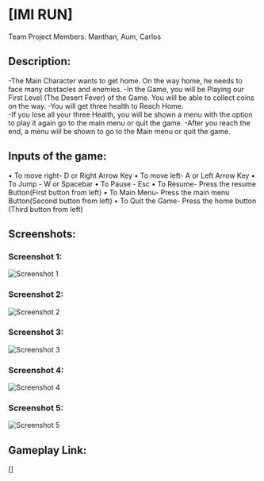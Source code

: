 
# [IMI RUN]
Team Project Members: Manthan, Aum, Carlos

## Description:
-The Main Character wants to get home. On the way home, he needs to face many obstacles and enemies.
-In the Game, you will be Playing our First Level (The Desert Fever) of the Game. You will be able to collect coins on the way.
-You will get three health to Reach Home.	
-If you lose all your three Health, you will be shown a menu with the option to play it again go to the main menu or quit the game.
-After you reach the end, a menu will be shown to go to the Main menu or quit the game.

## Inputs of the game:
•	To move right-          D or Right Arrow Key
•	To move left-            A or Left Arrow Key
•	To Jump -                  W or Spacebar
•	To Pause -                 Esc
•	To Resume-               Press the resume Button(First button from left)
•	To Main Menu-           Press the main menu Button(Second button from left)
•	To Quit the Game-     Press the home button (Third button from left)

## Screenshots:

### Screenshot 1:
![Screenshot 1](https://drive.google.com/file/d/1YlrS__LeTZugTB25L-JQJCRjmTrkkCPY/view?usp=drive_link)

### Screenshot 2:
![Screenshot 2](https://drive.google.com/file/d/1VEZzc77KJWCM61eje6KBhBRVLOg-soom/view?usp=drive_link)

### Screenshot 3:
![Screenshot 3](https://drive.google.com/file/d/1Vj8cvdNIo1frte1BI41705PpauyzHb50/view?usp=drive_link)

### Screenshot 4:
![Screenshot 4](https://drive.google.com/file/d/12TqTATIBRzaZcv3N7dGRPj1g6iNzfftC/view?usp=drive_link)

### Screenshot 5:
![Screenshot 5](https://drive.google.com/file/d/10QSpnFXGRoaV6-HWiGrubzML15IhT2tG/view?usp=drive_link)



## Gameplay Link:
[[](https://drive.google.com/file/d/1PlPA5lI_wmh1cvrij1_kRJ7QHLy0eUtR/view?usp=share_link)]

